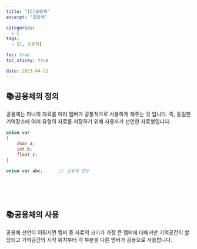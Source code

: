 ```yaml
---
title: "[C]공용체"
excerpt: "공용체"

categories:
  - C
tags:
  - [C, 공용체]

toc: true
toc_sticky: true

date: 2023-04-21
---
```


## 📚공용체의 정의
공용체는 하나의 자료를 여러 멤버가 공통적으로 사용하게 해주는 것 입니다. 즉, 동일한 기억장소에 여러 유형의 자료를 저장하기 위해 사용자가 선언한 자료형입니다.

```c
union var
{
    char a;
    int b;
    float c;
}

union var abc;      // 공용체 변수
```

<br><br><br>

## 📚공용체의 사용
공용체 선언이 이뤄지면 멤버 중 자료의 크기가 가장 큰 멤버에 대해서만 기억공간이 할당되고 기억공간의 시작 위치부터 각 부분을 다른 멤버가 공용으로 사용합니다.